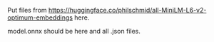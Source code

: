 Put files from https://huggingface.co/philschmid/all-MiniLM-L6-v2-optimum-embeddings here.

model.onnx should be here and all .json files.
